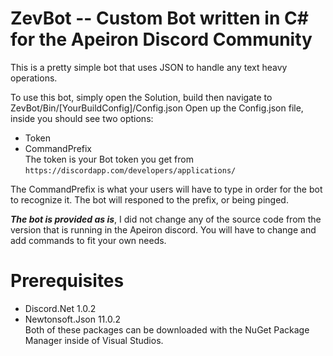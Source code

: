# ZevBot -- Custom Bot written in C# for the Apeiron Discord Community
This is a pretty simple bot that uses JSON to handle any text heavy operations.

To use this bot, simply open the Solution, build then navigate to ZevBot/Bin/[YourBuildConfig]/Config.json Open up the Config.json file, inside you should see two options:

* Token
* CommandPrefix  
The token is your Bot token you get from `https://discordapp.com/developers/applications/`

The CommandPrefix is what your users will have to type in order for the bot to recognize it. The bot will responed to the prefix, or being pinged.

***The bot is provided as is***, I did not change any of the source code from the version that is running in the Apeiron discord.
You will have to change and add commands to fit your own needs.

# Prerequisites
* Discord.Net 1.0.2
* Newtonsoft.Json 11.0.2  
Both of these packages can be downloaded with the NuGet Package Manager inside of Visual Studios.
